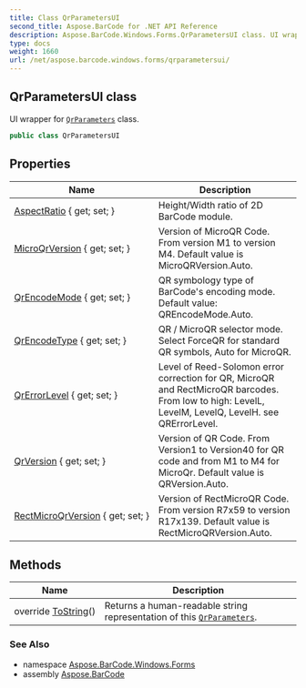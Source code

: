 ```yaml
---
title: Class QrParametersUI
second_title: Aspose.BarCode for .NET API Reference
description: Aspose.BarCode.Windows.Forms.QrParametersUI class. UI wrapper for QrParameters class
type: docs
weight: 1660
url: /net/aspose.barcode.windows.forms/qrparametersui/
---
```

## QrParametersUI class

UI wrapper for [`QrParameters`](../../aspose.barcode.generation/qrparameters/) class.

```csharp
public class QrParametersUI
```

## Properties

| Name | Description |
| --- | --- |
| [AspectRatio](../../aspose.barcode.windows.forms/qrparametersui/aspectratio/) { get; set; } | Height/Width ratio of 2D BarCode module. |
| [MicroQrVersion](../../aspose.barcode.windows.forms/qrparametersui/microqrversion/) { get; set; } | Version of MicroQR Code. From version M1 to version M4. Default value is MicroQRVersion.Auto. |
| [QrEncodeMode](../../aspose.barcode.windows.forms/qrparametersui/qrencodemode/) { get; set; } | QR symbology type of BarCode's encoding mode. Default value: QREncodeMode.Auto. |
| [QrEncodeType](../../aspose.barcode.windows.forms/qrparametersui/qrencodetype/) { get; set; } | QR / MicroQR selector mode. Select ForceQR for standard QR symbols, Auto for MicroQR. |
| [QrErrorLevel](../../aspose.barcode.windows.forms/qrparametersui/qrerrorlevel/) { get; set; } | Level of Reed-Solomon error correction for QR, MicroQR and RectMicroQR barcodes. From low to high: LevelL, LevelM, LevelQ, LevelH. see QRErrorLevel. |
| [QrVersion](../../aspose.barcode.windows.forms/qrparametersui/qrversion/) { get; set; } | Version of QR Code. From Version1 to Version40 for QR code and from M1 to M4 for MicroQr. Default value is QRVersion.Auto. |
| [RectMicroQrVersion](../../aspose.barcode.windows.forms/qrparametersui/rectmicroqrversion/) { get; set; } | Version of RectMicroQR Code. From version R7x59 to version R17x139. Default value is RectMicroQRVersion.Auto. |

## Methods

| Name | Description |
| --- | --- |
| override [ToString](../../aspose.barcode.windows.forms/qrparametersui/tostring/)() | Returns a human-readable string representation of this [`QrParameters`](../../aspose.barcode.generation/qrparameters/). |

### See Also

* namespace [Aspose.BarCode.Windows.Forms](../../aspose.barcode.windows.forms/)
* assembly [Aspose.BarCode](../../)


